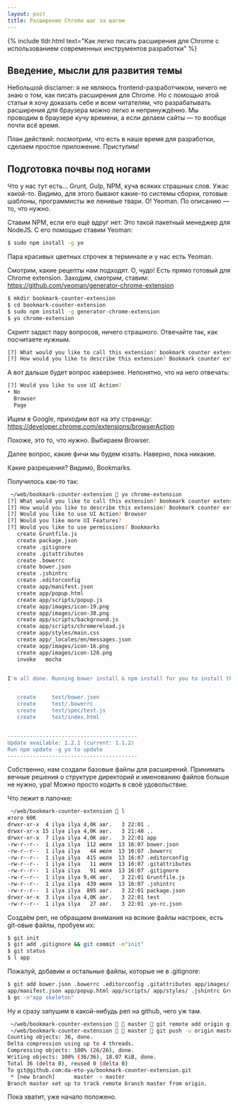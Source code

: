 ```yaml
---
layout: post
title: Расширение Chrome шаг за шагом
---
```


{% include tldr.html text="Как легко писать расширения для Chrome с использованием современных инструментов разработки" %}

## Введение, мысли для развития темы

Небольшой disclamer: я не являюсь frontend-разработчиком, ничего не знаю о том, как писать расширения для Chrome.
Но с помощью этой статьи я хочу доказать себе и всем читателям, что разрабатывать расширения для браузера можно легко
и непринуждённо. Мы проводим в браузере кучу времени, а если делаем сайты — то вообще почти всё время.

План действий: посмотрим, что есть в наше время для разработки, сделаем простое приложение. Приступим!


## Подготовка почвы под ногами

Что у нас тут есть… Grunt, Gulp, NPM, куча всяких страшных слов. Ужас какой-то. Видимо, для этого бывают какие-то
системы сборки, готовые шаблоны, программисты же ленивые твари. О! Yeoman. По описанию — то, что нужно.

Ставим NPM, если его ещё вдруг нет. Это такой пакетный менеджер для NodeJS. С его помощью ставим Yeoman:

```bash
$ sudo npm install -g yo
```

Пара красивых цветных строчек в терминале и у нас есть Yeoman.

Смотрим, какие рецепты нам подходят. О, чудо! Есть прямо готовый для Chrome extension. Заходим, смотрим, ставим:
https://github.com/yeoman/generator-chrome-extension

```bash
$ mkdir bookmark-counter-extension
$ cd bookmark-counter-extension
$ sudo npm install -g generator-chrome-extension
$ yo chrome-extension
```

Скрипт задаст пару вопросов, ничего страшного. Отвечайте так, как посчитаете нужным.

```bash
[?] What would you like to call this extension? bookmark counter extension
[?] How would you like to describe this extension? Bookmark counter extension
```

А вот дальше будет вопрос каверзнее. Непонятно, что на него отвечать:

```bash
[?] Would you like to use UI Action? 
‣ No 
  Browser 
  Page 
```

Ищем в Google, приходим вот на эту страницу:
https://developer.chrome.com/extensions/browserAction

Похоже, это то, что нужно. Выбираем Browser.

Далее вопрос, какие фичи мы будем юзать. Наверно, пока никакие.

Какие разрешения? Видимо, Bookmarks.

Получилось как-то так:

```bash
 ~/web/bookmark-counter-extension  yo chrome-extension
[?] What would you like to call this extension? bookmark counter extension
[?] How would you like to describe this extension? Bookmark counter extension
[?] Would you like to use UI Action? Browser
[?] Would you like more UI Features? 
[?] Would you like to use permissions? Bookmarks
   create Gruntfile.js
   create package.json
   create .gitignore
   create .gitattributes
   create .bowerrc
   create bower.json
   create .jshintrc
   create .editorconfig
   create app/manifest.json
   create app/popup.html
   create app/scripts/popup.js
   create app/images/icon-19.png
   create app/images/icon-38.png
   create app/scripts/background.js
   create app/scripts/chromereload.js
   create app/styles/main.css
   create app/_locales/en/messages.json
   create app/images/icon-16.png
   create app/images/icon-128.png
   invoke   mocha


I'm all done. Running bower install & npm install for you to install the required dependencies. If this fails, try running the command yourself.


   create     test/bower.json
   create     test/.bowerrc
   create     test/spec/test.js
   create     test/index.html


-----------------------------------------
Update available: 1.2.1 (current: 1.1.2)
Run npm update -g yo to update
-----------------------------------------
```

Собственно, нам создали базовые файлы для расширений. Принимать вечные решения о структуре директорий и именованию файлов больше не нужно, ура!
Можно просто кодить в своё удовольствие.

Что лежит в папочке:

```bash
 ~/web/bookmark-counter-extension  l
итого 60K
drwxr-xr-x  4 ilya ilya 4,0K авг.   3 22:01 .
drwxr-xr-x 15 ilya ilya 4,0K авг.   3 21:48 ..
drwxr-xr-x  7 ilya ilya 4,0K авг.   3 22:01 app
-rw-r--r--  1 ilya ilya  112 июля  13 16:07 bower.json
-rw-r--r--  1 ilya ilya   44 июля  13 16:07 .bowerrc
-rw-r--r--  1 ilya ilya  415 июля  13 16:07 .editorconfig
-rw-r--r--  1 ilya ilya   11 июля  13 16:07 .gitattributes
-rw-r--r--  1 ilya ilya   91 июля  13 16:07 .gitignore
-rw-r--r--  1 ilya ilya 9,4K авг.   3 22:01 Gruntfile.js
-rw-r--r--  1 ilya ilya  439 июля  13 16:07 .jshintrc
-rw-r--r--  1 ilya ilya  895 авг.   3 22:01 package.json
drwxr-xr-x  3 ilya ilya 4,0K авг.   3 22:01 test
-rw-r--r--  1 ilya ilya   27 авг.   3 22:01 .yo-rc.json
```

Создаём реп, не обращаем внимания на всякие файлы настроек, есть git-овые файлы, пробуем их:

```bash
$ git init
$ git add .gitignore && git commit -m"init"
$ git status
$ l app
```

Пожалуй, добавим и остальные файлы, которые не в .gitignore:
```bash
$ git add bower.json .bowerrc .editorconfig .gitattributes app/images/ app/_locales/ \
app/manifest.json app/popup.html app/scripts/ app/styles/ .jshintrc Gruntfile.js package.json test/ .yo-rc.json
$ gc -m"app skeleton"
```

Ну и сразу запушим в какой-нибудь реп на github, чего уж там.
```bash
 ~/web/bookmark-counter-extension   master  git remote add origin git@github.com:da-eto-ya/bookmark-counter-extension.git
 ~/web/bookmark-counter-extension   master  git push -u origin master
Counting objects: 36, done.
Delta compression using up to 4 threads.
Compressing objects: 100% (26/26), done.
Writing objects: 100% (36/36), 18.07 KiB, done.
Total 36 (delta 0), reused 0 (delta 0)
To git@github.com:da-eto-ya/bookmark-counter-extension.git
 * [new branch]      master -> master
Branch master set up to track remote branch master from origin.
```

Пока хватит, уже начало положено.
